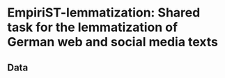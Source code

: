 # EmpiriST-lemmatization: Shared task for the lemmatization of German web and social media texts #

## Data ##
